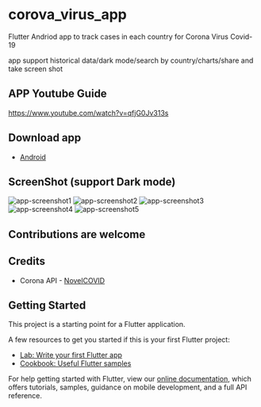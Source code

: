 # corova_virus_app
Flutter Andriod app to track cases in each country for Corona Virus Covid-19

app support historical data/dark mode/search by country/charts/share and take screen shot

## APP Youtube Guide
https://www.youtube.com/watch?v=qfjG0Jv313s

## Download app

- [Android](https://github.com/ashishkhuraishy/corova_virus_app/raw/master/output/app-release.apk)


## ScreenShot (support Dark mode)

![app-screenshot1](screenshots/Screenshot_1585208729.png)
![app-screenshot2](screenshots/Screenshot_1585208734.png)
![app-screenshot3](screenshots/Screenshot_1585208741.png)
![app-screenshot4](screenshots/Screenshot_1585208777.png)
![app-screenshot5](screenshots/Screenshot_1585208816.png)


## Contributions are welcome

## Credits
 - Corona API - [NovelCOVID](https://corona.lmao.ninja/)
 
 
## Getting Started

This project is a starting point for a Flutter application.

A few resources to get you started if this is your first Flutter project:

- [Lab: Write your first Flutter app](https://flutter.dev/docs/get-started/codelab)
- [Cookbook: Useful Flutter samples](https://flutter.dev/docs/cookbook)

For help getting started with Flutter, view our
[online documentation](https://flutter.dev/docs), which offers tutorials,
samples, guidance on mobile development, and a full API reference.
